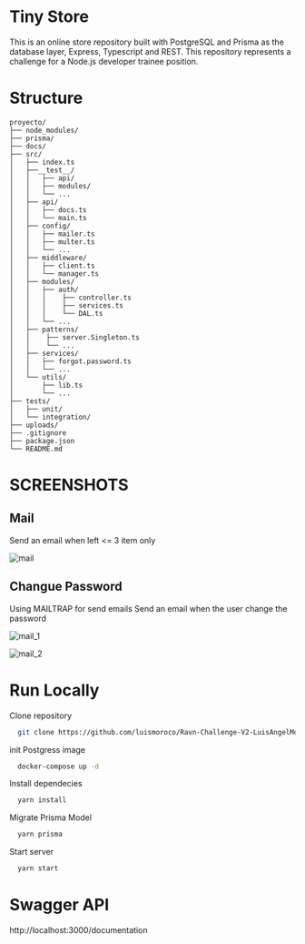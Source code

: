 # Tiny Store

This is an online store repository built with PostgreSQL and Prisma as the database layer, Express, Typescript and REST. This repository represents a challenge for a Node.js developer trainee position. 

# Structure 

```
proyecto/
├── node_modules/
├── prisma/
├── docs/
├── src/
│   ├── index.ts
│   ├──__test__/
│   │   ├── api/
│   │   ├── modules/
│   │   └── ...
│   ├── api/
│   │   ├── docs.ts
│   │   └── main.ts
│   ├── config/
│   │   ├── mailer.ts
│   │   ├── multer.ts
│   │   └── ...
│   ├── middleware/
│   │   ├── client.ts
│   │   └── manager.ts
│   ├── modules/
│   │   ├── auth/
│   │   │    ├── controller.ts
│   │   │    ├── services.ts
│   │   │    └── DAL.ts
│   │   └── ...
│   ├── patterns/
│   │    ├── server.Singleton.ts
│   │    └── ...
│   ├── services/
│   │   ├── forgot.password.ts
│   │   └── ...
│   └── utils/
│       ├── lib.ts
│       └── ...
├── tests/
│   ├── unit/
│   └── integration/
├── uploads/
├── .gitignore
├── package.json
└── README.md
```
# SCREENSHOTS

## Mail
Send an email when left <= 3 item only

![mail](./docs/mail.png)

## Changue Password 

Using MAILTRAP for send emails
Send an email when the user change the password

![mail_1](./docs/passwordrecovery.png)

![mail_2](./docs/newpasswordnotify.png)

# Run Locally

Clone repository
```bash
  git clone https://github.com/luismoroco/Ravn-Challenge-V2-LuisAngelMoroco.git
```
init Postgress image
```bash
  docker-compose up -d
```
Install dependecies
```bash
  yarn install
```
Migrate  Prisma Model
```bash
  yarn prisma
```

Start server
```bash
  yarn start
```

# Swagger API 
http://localhost:3000/documentation
